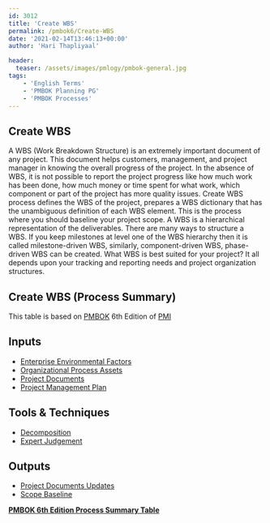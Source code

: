 ```yaml
---
id: 3012   
title: 'Create WBS'
permalink: /pmbok6/Create-WBS
date: '2021-02-14T13:46:13+00:00'
author: 'Hari Thapliyaal'

header:
  teaser: /assets/images/pmlogy/pmbok-general.jpg
tags:
    - 'English Terms'
    - 'PMBOK Planning PG'
    - 'PMBOK Processes'
---
```


## Create WBS

A WBS (Work Breakdown Structure) is an extremely important document of any project. This document helps customers, management, and project manager in knowing the overall progress of the project. In the absence of WBS, it is not possible to report the project progress like how much work has been done, how much money or time spent for what work, which component or part of the project has more quality issues. Create WBS process defines the WBS of the project, prepares a WBS dictionary that has the unambiguous definition of each WBS element. This is the process where you should baseline your project scope. A WBS is a hierarchical representation of the deliverables. There are many ways to structure a WBS. If you keep milestones at level one of the WBS hierarchy then it is called milestone-driven WBS, similarly, component-driven WBS, phase-driven WBS can be created. What WBS is best suited for your project? It all depends upon your tracking and reporting needs and project organization structures.

## Create WBS (Process Summary)

This table is based on [PMBOK](https://www.pmi.org/pmbok-guide-standards) 6th Edition of [PMI](https://www.pmi.org/)

## **Inputs**

- [Enterprise Environmental Factors](/pmbok6/enterprise-environmental-factors)
- [Organizational Process Assets](/pmbok6/organizational-process-assets)
- [Project Documents](/pmbok6/project-documents)
- [Project Management Plan](/pmbok6/project-management-plan)

## **Tools &amp; Techniques**

- [Decomposition](/pmbok6/decomposition)
- [Expert Judgement](/pmbok6/expert-judgement)

## **Outputs**

- [Project Documents Updates](/pmbok6/project-documents-updates)
- [Scope Baseline](/pmbok6/scope-baseline)

**[PMBOK 6th Edition Process Summary Table](process-groups-and-processes-in-pmbok6/)**